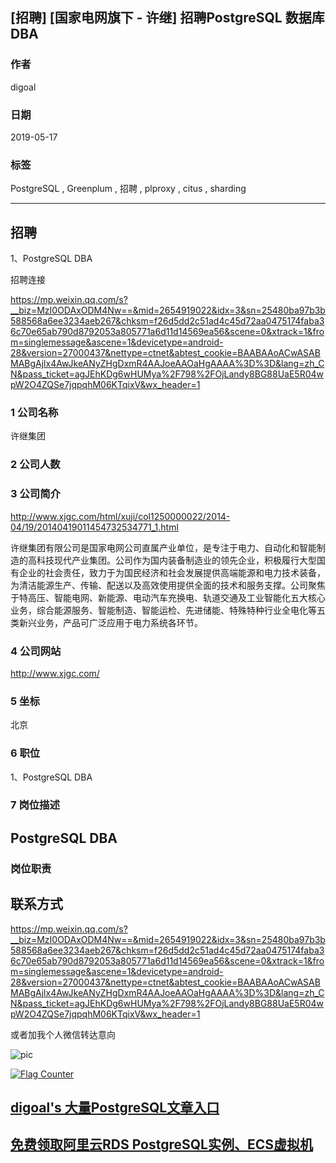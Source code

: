 ## [招聘] [国家电网旗下 - 许继] 招聘PostgreSQL 数据库DBA     
               
### 作者               
digoal              
              
### 日期              
2019-05-17              
              
### 标签              
PostgreSQL , Greenplum , 招聘 , plproxy , citus , sharding             
              
----              
              
## 招聘              
1、PostgreSQL DBA 

招聘连接

https://mp.weixin.qq.com/s?__biz=MzI0ODAxODM4Nw==&mid=2654919022&idx=3&sn=25480ba97b3b588568a6ee3234aeb267&chksm=f26d5dd2c51ad4c45d72aa0475174faba36c70e65ab790d8792053a805771a6d11d14569ea56&scene=0&xtrack=1&from=singlemessage&ascene=1&devicetype=android-28&version=27000437&nettype=ctnet&abtest_cookie=BAABAAoACwASABMABgAjlx4AwJkeANyZHgDxmR4AAJoeAAOaHgAAAA%3D%3D&lang=zh_CN&pass_ticket=agJEhKDg6wHUMya%2F798%2FOjLandy8BG88UaE5R04wpW2O4ZQSe7jqpqhM06KTqixV&wx_header=1
               
### 1 公司名称            
许继集团
    
### 2 公司人数            
            
### 3 公司简介  
http://www.xjgc.com/html/xuji/col1250000022/2014-04/19/20140419011454732534771_1.html  
   
许继集团有限公司是国家电网公司直属产业单位，是专注于电力、自动化和智能制造的高科技现代产业集团。公司作为国内装备制造业的领先企业，积极履行大型国有企业的社会责任，致力于为国民经济和社会发展提供高端能源和电力技术装备，为清洁能源生产、传输、配送以及高效使用提供全面的技术和服务支撑。公司聚焦于特高压、智能电网、新能源、电动汽车充换电、轨道交通及工业智能化五大核心业务，综合能源服务、智能制造、智能运检、先进储能、特殊特种行业全电化等五类新兴业务，产品可广泛应用于电力系统各环节。
  
### 4 公司网站   
http://www.xjgc.com/
             
### 5 坐标              
北京         
              
### 6 职位              
1、PostgreSQL DBA
              
### 7 岗位描述         
      
## PostgreSQL DBA

### 岗位职责


  
## 联系方式 
https://mp.weixin.qq.com/s?__biz=MzI0ODAxODM4Nw==&mid=2654919022&idx=3&sn=25480ba97b3b588568a6ee3234aeb267&chksm=f26d5dd2c51ad4c45d72aa0475174faba36c70e65ab790d8792053a805771a6d11d14569ea56&scene=0&xtrack=1&from=singlemessage&ascene=1&devicetype=android-28&version=27000437&nettype=ctnet&abtest_cookie=BAABAAoACwASABMABgAjlx4AwJkeANyZHgDxmR4AAJoeAAOaHgAAAA%3D%3D&lang=zh_CN&pass_ticket=agJEhKDg6wHUMya%2F798%2FOjLandy8BG88UaE5R04wpW2O4ZQSe7jqpqhM06KTqixV&wx_header=1
  
或者加我个人微信转达意向

![pic](../pic/digoal_weixin.jpg)   
  
  
<a rel="nofollow" href="http://info.flagcounter.com/h9V1"  ><img src="http://s03.flagcounter.com/count/h9V1/bg_FFFFFF/txt_000000/border_CCCCCC/columns_2/maxflags_12/viewers_0/labels_0/pageviews_0/flags_0/"  alt="Flag Counter"  border="0"  ></a>  
  
  
## [digoal's 大量PostgreSQL文章入口](https://github.com/digoal/blog/blob/master/README.md "22709685feb7cab07d30f30387f0a9ae")
  
  
## [免费领取阿里云RDS PostgreSQL实例、ECS虚拟机](https://free.aliyun.com/ "57258f76c37864c6e6d23383d05714ea")
  
